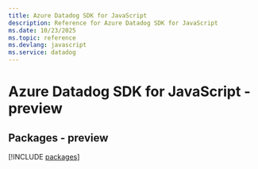 ```yaml
---
title: Azure Datadog SDK for JavaScript
description: Reference for Azure Datadog SDK for JavaScript
ms.date: 10/23/2025
ms.topic: reference
ms.devlang: javascript
ms.service: datadog
---
```

# Azure Datadog SDK for JavaScript - preview
## Packages - preview
[!INCLUDE [packages](datadog-index.md)]